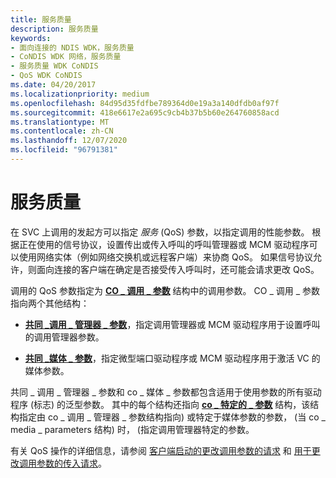 ```yaml
---
title: 服务质量
description: 服务质量
keywords:
- 面向连接的 NDIS WDK，服务质量
- CoNDIS WDK 网络，服务质量
- 服务质量 WDK CoNDIS
- QoS WDK CoNDIS
ms.date: 04/20/2017
ms.localizationpriority: medium
ms.openlocfilehash: 84d95d35fdfbe789364d0e19a3a140dfdb0af97f
ms.sourcegitcommit: 418e6617e2a695c9cb4b37b5b60e264760858acd
ms.translationtype: MT
ms.contentlocale: zh-CN
ms.lasthandoff: 12/07/2020
ms.locfileid: "96791381"
---
```

# <a name="quality-of-service"></a>服务质量





在 SVC 上调用的发起方可以指定 *服务* (QoS) 参数，以指定调用的性能参数。 根据正在使用的信号协议，设置传出或传入呼叫的呼叫管理器或 MCM 驱动程序可以使用网络实体（例如网络交换机或远程客户端）来协商 QoS。 如果信号协议允许，则面向连接的客户端在确定是否接受传入呼叫时，还可能会请求更改 QoS。

调用的 QoS 参数指定为 [**CO \_ 调用 \_ 参数**](/previous-versions/windows/hardware/network/ff545384(v=vs.85)) 结构中的调用参数。 CO \_ 调用 \_ 参数指向两个其他结构：

-   [**共同 \_调用 \_ 管理器 \_ 参数**](/previous-versions/windows/hardware/network/ff545381(v=vs.85))，指定调用管理器或 MCM 驱动程序用于设置呼叫的调用管理器参数。

-   [**共同 \_媒体 \_ 参数**](/previous-versions/windows/hardware/network/ff545388(v=vs.85))，指定微型端口驱动程序或 MCM 驱动程序用于激活 VC 的媒体参数。

共同 \_ 调用 \_ 管理器 \_ 参数和 co \_ 媒体 \_ 参数都包含适用于使用参数的所有驱动程序 (标志) 的泛型参数。 其中的每个结构还指向 [**co \_ 特定的 \_ 参数**](/previous-versions/windows/hardware/network/ff545396(v=vs.85)) 结构，该结构指定由 co \_ 调用 \_ 管理器 \_ 参数结构指向) 或特定于媒体参数的参数， (当 co \_ media \_ parameters 结构) 时， (指定调用管理器特定的参数。

有关 QoS 操作的详细信息，请参阅 [客户端启动的更改调用参数的请求](client-initiated-request-to-change-call-parameters.md) 和 [用于更改调用参数的传入请求](incoming-request-to-change-call-parameters.md)。

 

